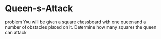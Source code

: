 # Queen-s-Attack

 problem You will be given a square chessboard with one queen and a number of obstacles placed on it. Determine how many squares the queen can attack.
